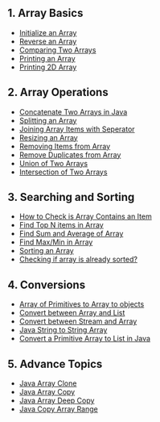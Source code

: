 1\. Array Basics
----------------

*   [Initialize an Array](https://howtodoinjava.com/java/array/initializing-array/)
*   [Reverse an Array](https://howtodoinjava.com/java/array/reverse-an-array/)
*   [Comparing Two Arrays](https://howtodoinjava.com/java/array/checking-arrays-are-equal/)
*   [Printing an Array](https://howtodoinjava.com/java/array/print-array-elements/)
*   [Printing 2D Array](https://howtodoinjava.com/java/array/print-2d-array-matrix/)

2\. Array Operations
--------------------

*   [Concatenate Two Arrays in Java](https://howtodoinjava.com/java/array/concatenate-arrays/)
*   [Splitting an Array](https://howtodoinjava.com/java/array/split-arrays/)
*   [Joining Array Items with Seperator](https://howtodoinjava.com/java/array/join-string-array-example/)
*   [Resizing an Array](https://howtodoinjava.com/java/array/resizing-array/)
*   [Removing Items from Array](https://howtodoinjava.com/java/array/removing-items-from-array/)
*   [Remove Duplicates from Array](https://howtodoinjava.com/java/array/array-remove-duplicate-elements/)
*   [Union of Two Arrays](https://howtodoinjava.com/java/array/union-between-two-arrays/)
*   [Intersection of Two Arrays](https://howtodoinjava.com/java/array/intersection-between-arrays/)

3\. Searching and Sorting
-------------------------

*   [How to Check is Array Contains an Item](https://howtodoinjava.com/java/array/array-arraylist-contains-example/)
*   [Find Top N items in Array](https://howtodoinjava.com/java/array/finding-top-n-items/)
*   [Find Sum and Average of Array](https://howtodoinjava.com/java/array/sum-and-average-of-array/)
*   [Find Max/Min in Array](https://howtodoinjava.com/java/array/find-max-min-arrays/)
*   [Sorting an Array](https://howtodoinjava.com/java/sort/java-array-sorting/)
*   [Checking if array is already sorted?](https://howtodoinjava.com/java/array/check-sorted-array/)

4\. Conversions
---------------

* [Array of Primitives to Array to objects](https://howtodoinjava.com/java/array/convert-between-array-of-primitives-and-objects/)
* [Convert between Array and List](https://howtodoinjava.com/java/array/convert-between-list-and-array/)
* [Convert between Stream and Array](https://howtodoinjava.com/java/array/convert-between-stream-and-array/)
* [Java String to String Array](https://howtodoinjava.com/java/array/string-to-string-array/)
* [Convert a Primitive Array to List in Java](https://howtodoinjava.com/java/array/convert-primitive-array-to-list/)

5\. Advance Topics
------------------

*   [Java Array Clone](https://howtodoinjava.com/java/array/java-array-clone-shallow-copy/)
*   [Java Array Copy](https://howtodoinjava.com/java/array/array-copy/)
*   [Java Array Deep Copy](https://howtodoinjava.com/java/array/java-array-deep-copy-example/)
*   [Java Copy Array Range](https://howtodoinjava.com/java/array/copy-array-range/)
